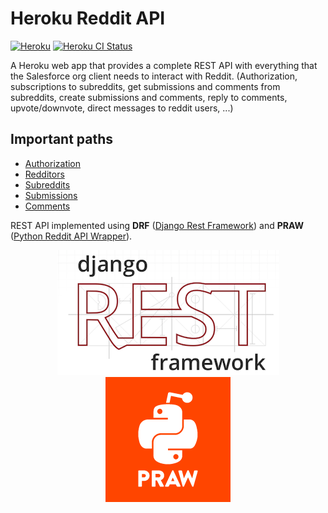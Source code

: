 # Heroku Reddit API

[![Heroku](https://heroku-badge.herokuapp.com/?app=reddit-rest-api&root=clients/me)](https://reddit-rest-api.herokuapp.com)
[![Heroku CI Status](https://ci-badge.herokuapp.com/last.svg)](https://dashboard.heroku.com/pipelines/69207ad6-ac91-45c4-b653-4c464ba19bdb/tests)

A Heroku web app that provides a complete REST API with everything that the Salesforce org client needs to interact with Reddit.
(Authorization, subscriptions to subreddits, get submissions and comments from subreddits, create submissions and comments, reply to comments, upvote/downvote, direct messages to reddit users, ...)

## Important paths

* [Authorization](/clients)
* [Redditors](/redditors)
* [Subreddits](/subreddits)
* [Submissions](/submissions)
* [Comments](/comments)

REST API implemented using __DRF__ ([Django Rest Framework](https://www.django-rest-framework.org/)) and __PRAW__ ([Python Reddit API Wrapper](https://github.com/praw-dev/praw)).

<p align="center">
    <img src="drf.png" />
    <img src="praw.png"/>
</p>
